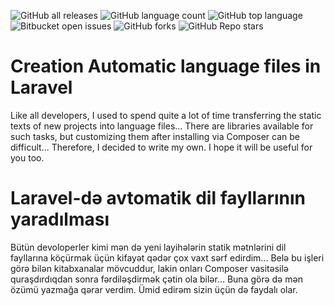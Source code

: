 

![GitHub all releases](https://img.shields.io/github/downloads/Umid-ismayilov/Creating-automatic-language-files-in-Laravel./total)
![GitHub language count](https://img.shields.io/github/languages/count/Umid-ismayilov/Creating-automatic-language-files-in-Laravel.)
![GitHub top language](https://img.shields.io/github/languages/top/Umid-ismayilov/Creating-automatic-language-files-in-Laravel.?color=yellow)
![Bitbucket open issues](https://img.shields.io/bitbucket/issues/Umid-ismayilov/Creating-automatic-language-files-in-Laravel.)
![GitHub forks](https://img.shields.io/github/forks/Umid-ismayilov/Creating-automatic-language-files-in-Laravel.?style=social)
![GitHub Repo stars](https://img.shields.io/github/stars/Umid-ismayilov/Creating-automatic-language-files-in-Laravel.?style=social)

# Creation  Automatic language files in Laravel
Like all developers, I used to spend quite a lot of time transferring the static texts of new projects into language files... 
There are libraries available for such tasks, but customizing them after installing via Composer can be difficult... 
Therefore, I decided to write my own. I hope it will be useful for you too.


# Laravel-də avtomatik dil fayllarının yaradılması
Bütün devoloperler kimi mən də yeni layihələrin statik mətnlərini dil fayllarına köçürmək üçün kifayət qədər çox vaxt sərf edirdim... 
Belə bu işleri görə bilən kitabxanalar mövcuddur, lakin onları Composer vasitəsilə quraşdırdıqdan sonra fərdiləşdirmək çətin ola bilər... 
Buna görə də mən özümü yazmağa qərar verdim. Ümid edirəm sizin üçün də faydalı olar.
